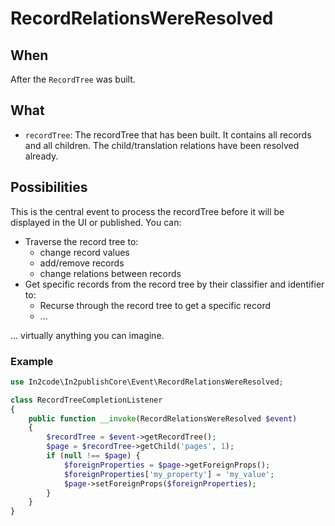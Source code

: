 # RecordRelationsWereResolved

## When

After the `RecordTree` was built.

## What

* `recordTree`: The recordTree that has been built. It contains all records and all children. The child/translation
  relations have been resolved already.

## Possibilities

This is the central event to process the recordTree before it will be displayed in the UI or published. You can:
* Traverse the record tree to:
  * change record values
  * add/remove records
  * change relations between records
* Get specific records from the record tree by their classifier and identifier to:
  * Recurse through the record tree to get a specific record
  * ...

... virtually anything you can imagine.

### Example

```php
use In2code\In2publishCore\Event\RecordRelationsWereResolved;

class RecordTreeCompletionListener
{
    public function __invoke(RecordRelationsWereResolved $event)
    {
        $recordTree = $event->getRecordTree();
        $page = $recordTree->getChild('pages', 1);
        if (null !== $page) {
            $foreignProperties = $page->getForeignProps();
            $foreignProperties['my_property'] = 'my_value';
            $page->setForeignProps($foreignProperties);
        }
    }
}
```
